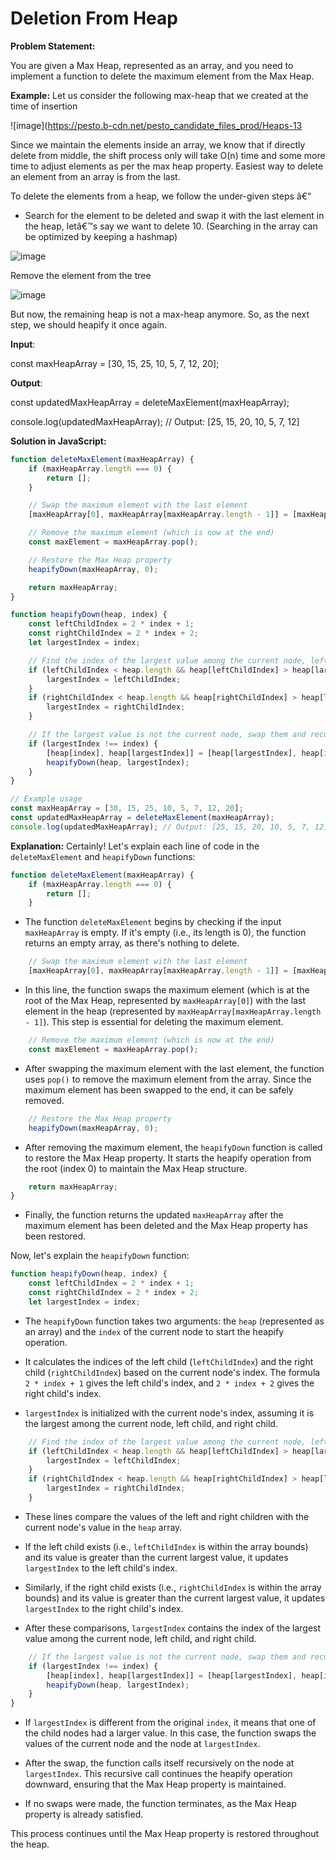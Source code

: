 # Deletion From Heap

**Problem Statement:**

You are given a Max Heap, represented as an array, and you need to implement a function to delete the maximum element from the Max Heap.

**Example:**
Let us consider the following max-heap that we created at the time of insertion

![image](https://pesto.b-cdn.net/pesto_candidate_files_prod/Heaps-13


Since we maintain the elements inside an array, we know that if directly delete from middle, the shift process only will take O(n) time and some more time to adjust elements as per the max heap property. 
Easiest way to delete an element from an array is from the last. 


To delete the elements from a heap, we follow the under-given steps â€“

- Search for the element to be deleted and swap it with the last element in the heap, letâ€™s say we want to delete 10. (Searching in the array can be optimized by keeping a hashmap)

![image](https://pesto.b-cdn.net/pesto_candidate_files_prod/Heaps-14)

Remove the element from the tree 

![image](https://pesto.b-cdn.net/pesto_candidate_files_prod/Heaps-15)


But now, the remaining heap is not a max-heap anymore. So, as the next step, we should heapify it once again. 

**Input**:

const maxHeapArray = [30, 15, 25, 10, 5, 7, 12, 20];

**Output**:

const updatedMaxHeapArray = deleteMaxElement(maxHeapArray);

console.log(updatedMaxHeapArray); // Output: [25, 15, 20, 10, 5, 7, 12]


**Solution in JavaScript:**

```javascript
function deleteMaxElement(maxHeapArray) {
    if (maxHeapArray.length === 0) {
        return [];
    }

    // Swap the maximum element with the last element
    [maxHeapArray[0], maxHeapArray[maxHeapArray.length - 1]] = [maxHeapArray[maxHeapArray.length - 1], maxHeapArray[0]];

    // Remove the maximum element (which is now at the end)
    const maxElement = maxHeapArray.pop();

    // Restore the Max Heap property
    heapifyDown(maxHeapArray, 0);

    return maxHeapArray;
}

function heapifyDown(heap, index) {
    const leftChildIndex = 2 * index + 1;
    const rightChildIndex = 2 * index + 2;
    let largestIndex = index;

    // Find the index of the largest value among the current node, left child, and right child
    if (leftChildIndex < heap.length && heap[leftChildIndex] > heap[largestIndex]) {
        largestIndex = leftChildIndex;
    }
    if (rightChildIndex < heap.length && heap[rightChildIndex] > heap[largestIndex]) {
        largestIndex = rightChildIndex;
    }

    // If the largest value is not the current node, swap them and recursively heapify down
    if (largestIndex !== index) {
        [heap[index], heap[largestIndex]] = [heap[largestIndex], heap[index]];
        heapifyDown(heap, largestIndex);
    }
}

// Example usage
const maxHeapArray = [30, 15, 25, 10, 5, 7, 12, 20];
const updatedMaxHeapArray = deleteMaxElement(maxHeapArray);
console.log(updatedMaxHeapArray); // Output: [25, 15, 20, 10, 5, 7, 12]
```

**Explanation:**
Certainly! Let's explain each line of code in the `deleteMaxElement` and `heapifyDown` functions:

```javascript
function deleteMaxElement(maxHeapArray) {
    if (maxHeapArray.length === 0) {
        return [];
    }
```

- The function `deleteMaxElement` begins by checking if the input `maxHeapArray` is empty. If it's empty (i.e., its length is 0), the function returns an empty array, as there's nothing to delete.

```javascript
    // Swap the maximum element with the last element
    [maxHeapArray[0], maxHeapArray[maxHeapArray.length - 1]] = [maxHeapArray[maxHeapArray.length - 1], maxHeapArray[0]];
```

- In this line, the function swaps the maximum element (which is at the root of the Max Heap, represented by `maxHeapArray[0]`) with the last element in the heap (represented by `maxHeapArray[maxHeapArray.length - 1]`). This step is essential for deleting the maximum element.

```javascript
    // Remove the maximum element (which is now at the end)
    const maxElement = maxHeapArray.pop();
```

- After swapping the maximum element with the last element, the function uses `pop()` to remove the maximum element from the array. Since the maximum element has been swapped to the end, it can be safely removed.

```javascript
    // Restore the Max Heap property
    heapifyDown(maxHeapArray, 0);
```

- After removing the maximum element, the `heapifyDown` function is called to restore the Max Heap property. It starts the heapify operation from the root (index 0) to maintain the Max Heap structure.

```javascript
    return maxHeapArray;
}
```

- Finally, the function returns the updated `maxHeapArray` after the maximum element has been deleted and the Max Heap property has been restored.

Now, let's explain the `heapifyDown` function:

```javascript
function heapifyDown(heap, index) {
    const leftChildIndex = 2 * index + 1;
    const rightChildIndex = 2 * index + 2;
    let largestIndex = index;
```

- The `heapifyDown` function takes two arguments: the `heap` (represented as an array) and the `index` of the current node to start the heapify operation.

- It calculates the indices of the left child (`leftChildIndex`) and the right child (`rightChildIndex`) based on the current node's index. The formula `2 * index + 1` gives the left child's index, and `2 * index + 2` gives the right child's index.

- `largestIndex` is initialized with the current node's index, assuming it is the largest among the current node, left child, and right child.

```javascript
    // Find the index of the largest value among the current node, left child, and right child
    if (leftChildIndex < heap.length && heap[leftChildIndex] > heap[largestIndex]) {
        largestIndex = leftChildIndex;
    }
    if (rightChildIndex < heap.length && heap[rightChildIndex] > heap[largestIndex]) {
        largestIndex = rightChildIndex;
    }
```

- These lines compare the values of the left and right children with the current node's value in the `heap` array.

- If the left child exists (i.e., `leftChildIndex` is within the array bounds) and its value is greater than the current largest value, it updates `largestIndex` to the left child's index.

- Similarly, if the right child exists (i.e., `rightChildIndex` is within the array bounds) and its value is greater than the current largest value, it updates `largestIndex` to the right child's index.

- After these comparisons, `largestIndex` contains the index of the largest value among the current node, left child, and right child.

```javascript
    // If the largest value is not the current node, swap them and recursively heapify down
    if (largestIndex !== index) {
        [heap[index], heap[largestIndex]] = [heap[largestIndex], heap[index]];
        heapifyDown(heap, largestIndex);
    }
}
```

- If `largestIndex` is different from the original `index`, it means that one of the child nodes had a larger value. In this case, the function swaps the values of the current node and the node at `largestIndex`.

- After the swap, the function calls itself recursively on the node at `largestIndex`. This recursive call continues the heapify operation downward, ensuring that the Max Heap property is maintained.

- If no swaps were made, the function terminates, as the Max Heap property is already satisfied.

This process continues until the Max Heap property is restored throughout the heap.